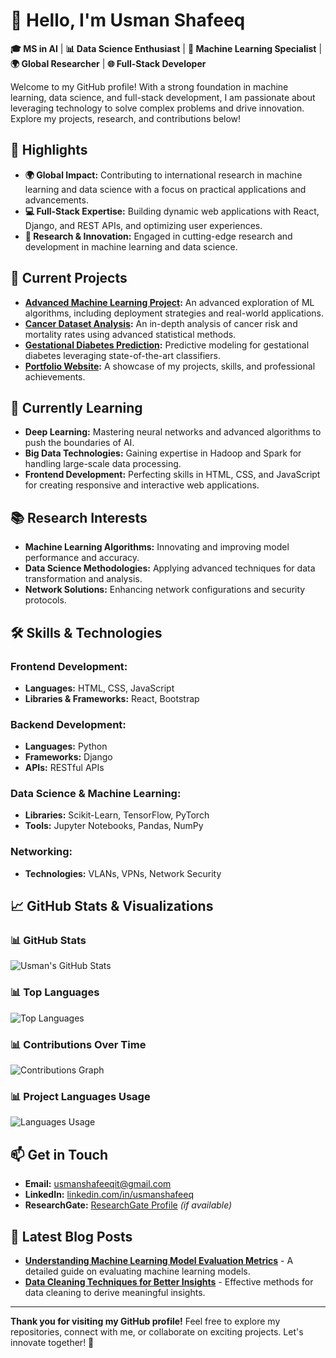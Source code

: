 # 👋 Hello, I'm Usman Shafeeq

**🎓 MS in AI** | **📊 Data Science Enthusiast** | **🤖 Machine Learning Specialist** | **🌍 Global Researcher** | **🌐 Full-Stack Developer**

Welcome to my GitHub profile! With a strong foundation in machine learning, data science, and full-stack development, I am passionate about leveraging technology to solve complex problems and drive innovation. Explore my projects, research, and contributions below!

## 🚀 Highlights

- **🌍 Global Impact:** Contributing to international research in machine learning and data science with a focus on practical applications and advancements.
- **💻 Full-Stack Expertise:** Building dynamic web applications with React, Django, and REST APIs, and optimizing user experiences.
- **🔬 Research & Innovation:** Engaged in cutting-edge research and development in machine learning and data science.

## 🔭 Current Projects

- **[Advanced Machine Learning Project](https://github.com/UsmanShafeeq/Advanced-Machine-Learning-Project):** An advanced exploration of ML algorithms, including deployment strategies and real-world applications.
- **[Cancer Dataset Analysis](https://github.com/UsmanShafeeq/Cancer-Dataset-Analysis):** An in-depth analysis of cancer risk and mortality rates using advanced statistical methods.
- **[Gestational Diabetes Prediction](https://github.com/UsmanShafeeq/Gestational-Diabetes-Prediction):** Predictive modeling for gestational diabetes leveraging state-of-the-art classifiers.
- **[Portfolio Website](https://github.com/UsmanShafeeq/Portfolio):** A showcase of my projects, skills, and professional achievements.

## 🌱 Currently Learning

- **Deep Learning:** Mastering neural networks and advanced algorithms to push the boundaries of AI.
- **Big Data Technologies:** Gaining expertise in Hadoop and Spark for handling large-scale data processing.
- **Frontend Development:** Perfecting skills in HTML, CSS, and JavaScript for creating responsive and interactive web applications.

## 📚 Research Interests

- **Machine Learning Algorithms:** Innovating and improving model performance and accuracy.
- **Data Science Methodologies:** Applying advanced techniques for data transformation and analysis.
- **Network Solutions:** Enhancing network configurations and security protocols.

## 🛠️ Skills & Technologies

### **Frontend Development:**
- **Languages:** HTML, CSS, JavaScript
- **Libraries & Frameworks:** React, Bootstrap

### **Backend Development:**
- **Languages:** Python
- **Frameworks:** Django
- **APIs:** RESTful APIs

### **Data Science & Machine Learning:**
- **Libraries:** Scikit-Learn, TensorFlow, PyTorch
- **Tools:** Jupyter Notebooks, Pandas, NumPy

### **Networking:**
- **Technologies:** VLANs, VPNs, Network Security

## 📈 GitHub Stats & Visualizations

### **📊 GitHub Stats**
![Usman's GitHub Stats](https://github-readme-stats.vercel.app/api?username=UsmanShafeeq&show_icons=true&hide_title=true&hide=prs&count_private=true&theme=gruvbox)

### **📊 Top Languages**
![Top Languages](https://github-readme-stats.vercel.app/api/top-langs/?username=UsmanShafeeq&layout=compact&theme=gruvbox)

### **📊 Contributions Over Time**
![Contributions Graph](https://github-readme-stats.vercel.app/api/wakatime?username=UsmanShafeeq&theme=gruvbox)

### **📊 Project Languages Usage**
![Languages Usage](https://github-readme-stats.vercel.app/api/pin/?username=UsmanShafeeq&repo=Advanced-Machine-Learning-Project&theme=gruvbox)

## 📫 Get in Touch

- **Email:** [usmanshafeeqit@gmail.com](mailto:usmanshafeeqit@gmail.com)
- **LinkedIn:** [linkedin.com/in/usmanshafeeq](https://linkedin.com/in/usmanshafeeq)
- **ResearchGate:** [ResearchGate Profile](https://www.researchgate.net/profile/Usman_Shafeeq) *(if available)*

## 📝 Latest Blog Posts

- [**Understanding Machine Learning Model Evaluation Metrics**](https://medium.com/@usmanshafeeq/understanding-machine-learning-model-evaluation-metrics) - A detailed guide on evaluating machine learning models.
- [**Data Cleaning Techniques for Better Insights**](https://medium.com/@usmanshafeeq/data-cleaning-techniques-for-better-insights) - Effective methods for data cleaning to derive meaningful insights.

---

**Thank you for visiting my GitHub profile!** Feel free to explore my repositories, connect with me, or collaborate on exciting projects. Let's innovate together! 🚀

